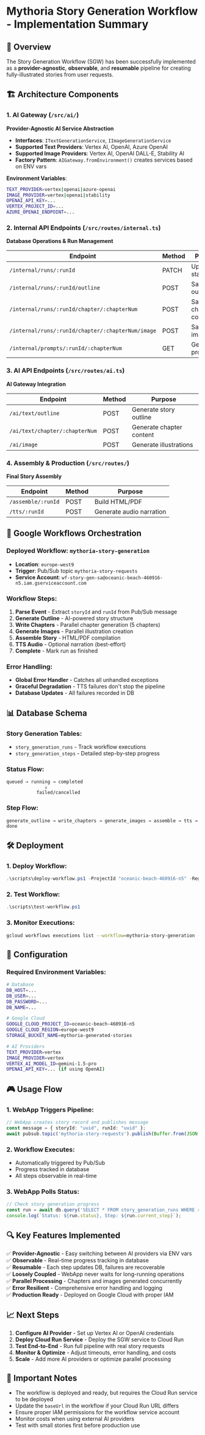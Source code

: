 # Mythoria Story Generation Workflow - Implementation Summary

## 🎯 Overview
The Story Generation Workflow (SGW) has been successfully implemented as a **provider-agnostic**, **observable**, and **resumable** pipeline for creating fully-illustrated stories from user requests.

## 🏗️ Architecture Components

### 1. AI Gateway (`/src/ai/`)
**Provider-Agnostic AI Service Abstraction**

- **Interfaces**: `ITextGenerationService`, `IImageGenerationService`
- **Supported Text Providers**: Vertex AI, OpenAI, Azure OpenAI
- **Supported Image Providers**: Vertex AI, OpenAI DALL-E, Stability AI
- **Factory Pattern**: `AIGateway.fromEnvironment()` creates services based on ENV vars

**Environment Variables**:
```bash
TEXT_PROVIDER=vertex|openai|azure-openai
IMAGE_PROVIDER=vertex|openai|stability
OPENAI_API_KEY=...
VERTEX_PROJECT_ID=...
AZURE_OPENAI_ENDPOINT=...
```

### 2. Internal API Endpoints (`/src/routes/internal.ts`)
**Database Operations & Run Management**

| Endpoint | Method | Purpose |
|----------|--------|---------|
| `/internal/runs/:runId` | PATCH | Update run status/step |
| `/internal/runs/:runId/outline` | POST | Save story outline |
| `/internal/runs/:runId/chapter/:chapterNum` | POST | Save chapter content |
| `/internal/runs/:runId/chapter/:chapterNum/image` | POST | Save image URI |
| `/internal/prompts/:runId/:chapterNum` | GET | Get image prompts |

### 3. AI API Endpoints (`/src/routes/ai.ts`)
**AI Gateway Integration**

| Endpoint | Method | Purpose |
|----------|--------|---------|
| `/ai/text/outline` | POST | Generate story outline |
| `/ai/text/chapter/:chapterNum` | POST | Generate chapter content |
| `/ai/image` | POST | Generate illustrations |

### 4. Assembly & Production (`/src/routes/`)
**Final Story Assembly**

| Endpoint | Method | Purpose |
|----------|--------|---------|
| `/assemble/:runId` | POST | Build HTML/PDF |
| `/tts/:runId` | POST | Generate audio narration |

## 🚀 Google Workflows Orchestration

### Deployed Workflow: `mythoria-story-generation`
- **Location**: `europe-west9`
- **Trigger**: Pub/Sub topic `mythoria-story-requests`
- **Service Account**: `wf-story-gen-sa@oceanic-beach-460916-n5.iam.gserviceaccount.com`

### Workflow Steps:
1. **Parse Event** - Extract `storyId` and `runId` from Pub/Sub message
2. **Generate Outline** - AI-powered story structure
3. **Write Chapters** - Parallel chapter generation (5 chapters)
4. **Generate Images** - Parallel illustration creation
5. **Assemble Story** - HTML/PDF compilation
6. **TTS Audio** - Optional narration (best-effort)
7. **Complete** - Mark run as finished

### Error Handling:
- **Global Error Handler** - Catches all unhandled exceptions
- **Graceful Degradation** - TTS failures don't stop the pipeline
- **Database Updates** - All failures recorded in DB

## 📊 Database Schema

### Story Generation Tables:
- `story_generation_runs` - Track workflow executions
- `story_generation_steps` - Detailed step-by-step progress

### Status Flow:
```
queued → running → completed
              ↓
           failed/cancelled
```

### Step Flow:
```
generate_outline → write_chapters → generate_images → assemble → tts → done
```

## 🛠️ Deployment

### 1. Deploy Workflow:
```powershell
.\scripts\deploy-workflow.ps1 -ProjectId "oceanic-beach-460916-n5" -Region "europe-west9"
```

### 2. Test Workflow:
```powershell
.\scripts\test-workflow.ps1
```

### 3. Monitor Executions:
```bash
gcloud workflows executions list --workflow=mythoria-story-generation --location=europe-west9
```

## 🔧 Configuration

### Required Environment Variables:
```bash
# Database
DB_HOST=...
DB_USER=...
DB_PASSWORD=...
DB_NAME=...

# Google Cloud
GOOGLE_CLOUD_PROJECT_ID=oceanic-beach-460916-n5
GOOGLE_CLOUD_REGION=europe-west9
STORAGE_BUCKET_NAME=mythoria-generated-stories

# AI Providers
TEXT_PROVIDER=vertex
IMAGE_PROVIDER=vertex
VERTEX_AI_MODEL_ID=gemini-1.5-pro
OPENAI_API_KEY=... (if using OpenAI)
```

## 🎮 Usage Flow

### 1. WebApp Triggers Pipeline:
```typescript
// WebApp creates story record and publishes message
const message = { storyId: "uuid", runId: "uuid" };
await pubsub.topic('mythoria-story-requests').publish(Buffer.from(JSON.stringify(message)));
```

### 2. Workflow Executes:
- Automatically triggered by Pub/Sub
- Progress tracked in database
- All steps observable in real-time

### 3. WebApp Polls Status:
```typescript
// Check story generation progress
const run = await db.query('SELECT * FROM story_generation_runs WHERE run_id = ?', [runId]);
console.log(`Status: ${run.status}, Step: ${run.current_step}`);
```

## 🔍 Key Features Implemented

✅ **Provider-Agnostic** - Easy switching between AI providers via ENV vars  
✅ **Observable** - Real-time progress tracking in database  
✅ **Resumable** - Each step updates DB, failures are recoverable  
✅ **Loosely Coupled** - WebApp never waits for long-running operations  
✅ **Parallel Processing** - Chapters and images generated concurrently  
✅ **Error Resilient** - Comprehensive error handling and logging  
✅ **Production Ready** - Deployed on Google Cloud with proper IAM  

## 📈 Next Steps

1. **Configure AI Provider** - Set up Vertex AI or OpenAI credentials
2. **Deploy Cloud Run Service** - Deploy the SGW service to Cloud Run
3. **Test End-to-End** - Run full pipeline with real story requests
4. **Monitor & Optimize** - Adjust timeouts, error handling, and costs
5. **Scale** - Add more AI providers or optimize parallel processing

## 🚨 Important Notes

- The workflow is deployed and ready, but requires the Cloud Run service to be deployed
- Update the `baseUrl` in the workflow if your Cloud Run URL differs
- Ensure proper IAM permissions for the workflow service account
- Monitor costs when using external AI providers
- Test with small stories first before production use
